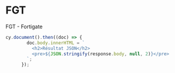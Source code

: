# FGT
FGT - Fortigate
````js
cy.document().then((doc) => {
        doc.body.innerHTML = `
          <h2>Résultat JSON</h2>
          <pre>${JSON.stringify(response.body, null, 2)}</pre>
        `;
      });
````
